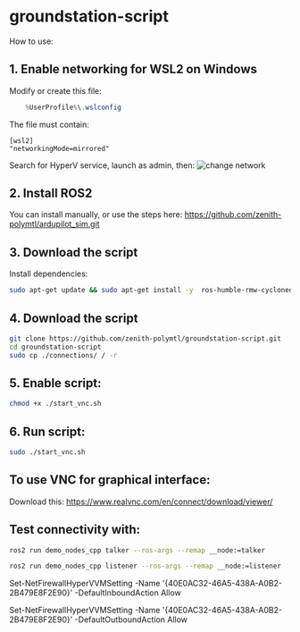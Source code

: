 # groundstation-script

How to use:

## 1. Enable networking for WSL2 on Windows
Modify or create this file:
```powershell
    %UserProfile%\.wslconfig
```
The file must contain:
```
[wsl2]
"networkingMode=mirrored"
```

Search for HyperV service, launch as admin, then:
![change network](image.png)

## 2. Install ROS2

You can install manually, or use the steps here:
https://github.com/zenith-polymtl/ardupilot_sim.git

## 3. Download the script
Install dependencies:
```bash
sudo apt-get update && sudo apt-get install -y  ros-humble-rmw-cyclonedds-cpp ros-humble-demo-nodes-cpp qt6-base-dev qt6-declarative-dev libgl1-mesa-dev libxkbcommon-x11-0 libxcb-cursor0 libxcb-icccm4 libxcb-keysyms1 libxcb-shape0 x11-apps x11-utils xauth x11vnc xvfb fluxbox
```


## 4. Download the script
```bash
git clone https://github.com/zenith-polymtl/groundstation-script.git
cd groundstation-script
sudo cp ./connections/ / -r
```

## 5. Enable script:
```bash
chmod +x ./start_vnc.sh
```
## 6. Run script:
```bash
sudo ./start_vnc.sh
```

## To use VNC for graphical interface:

Download this: https://www.realvnc.com/en/connect/download/viewer/

## Test connectivity with:
```bash
ros2 run demo_nodes_cpp talker --ros-args --remap __node:=talker
```
```bash
ros2 run demo_nodes_cpp listener --ros-args --remap __node:=listener
```

Set-NetFirewallHyperVVMSetting -Name '{40E0AC32-46A5-438A-A0B2-2B479E8F2E90}' -DefaultInboundAction Allow

Set-NetFirewallHyperVVMSetting -Name '{40E0AC32-46A5-438A-A0B2-2B479E8F2E90}' -DefaultOutboundAction Allow




